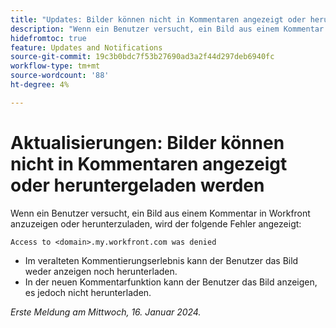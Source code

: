 ```yaml
---
title: "Updates: Bilder können nicht in Kommentaren angezeigt oder heruntergeladen werden"
description: "Wenn ein Benutzer versucht, ein Bild aus einem Kommentar in Workfront anzuzeigen oder herunterzuladen, wird ein Fehler angezeigt."
hidefromtoc: true
feature: Updates and Notifications
source-git-commit: 19c3b0bdc7f53b27690ad3a2f44d297deb6940fc
workflow-type: tm+mt
source-wordcount: '88'
ht-degree: 4%

---
```



# Aktualisierungen: Bilder können nicht in Kommentaren angezeigt oder heruntergeladen werden

Wenn ein Benutzer versucht, ein Bild aus einem Kommentar in Workfront anzuzeigen oder herunterzuladen, wird der folgende Fehler angezeigt:

`Access to <domain>.my.workfront.com was denied`

* Im veralteten Kommentierungserlebnis kann der Benutzer das Bild weder anzeigen noch herunterladen.
* In der neuen Kommentarfunktion kann der Benutzer das Bild anzeigen, es jedoch nicht herunterladen.

_Erste Meldung am Mittwoch, 16. Januar 2024._

